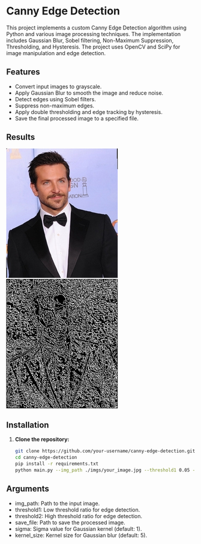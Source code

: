# Canny Edge Detection

This project implements a custom Canny Edge Detection algorithm using Python and various image processing techniques. The implementation includes Gaussian Blur, Sobel filtering, Non-Maximum Suppression, Thresholding, and Hysteresis. The project uses OpenCV and SciPy for image manipulation and edge detection.

## Features

- Convert input images to grayscale.
- Apply Gaussian Blur to smooth the image and reduce noise.
- Detect edges using Sobel filters.
- Suppress non-maximum edges.
- Apply double thresholding and edge tracking by hysteresis.
- Save the final processed image to a specified file.
  
## Results 
![original](/imgs/2.jpg)
![result](/imgs/result1.jpg)

## Installation

1. **Clone the repository:**

   ```bash
   git clone https://github.com/your-username/canny-edge-detection.git
   cd canny-edge-detection
   pip install -r requirements.txt
   python main.py --img_path ./imgs/your_image.jpg --threshold1 0.05 --threshold2 0.09 --save_file ./imgs/result.jpg

## Arguments 

- img_path: Path to the input image.
- threshold1: Low threshold ratio for edge detection.
- threshold2: High threshold ratio for edge detection.
- save_file: Path to save the processed image.
- sigma: Sigma value for Gaussian kernel (default: 1).
- kernel_size: Kernel size for Gaussian blur (default: 5).